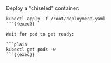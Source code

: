
<br>

Deploy a "chiseled" container:

```plain
kubectl apply -f /root/deployment.yaml
```{{exec}}

Wait for pod to get ready:

```plain
kubectl get pods -w
```{{exec}}
